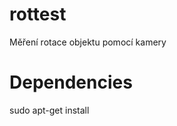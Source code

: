 rottest
=======

Měření rotace objektu pomocí kamery


Dependencies
============

sudo apt-get install
